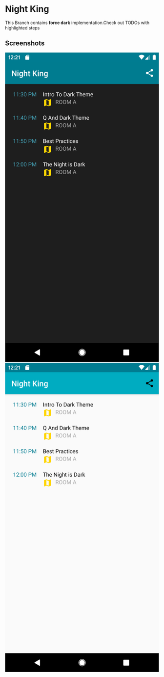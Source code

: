 # Night King

This Branch contains **force dark** implementation.Check out TODOs with
highlighted steps

## Screenshots

![Dark Theme](screenshots/dark.png)
![Light Theme](screenshots/light.png)